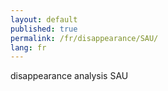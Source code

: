```yaml
---
layout: default
published: true
permalink: /fr/disappearance/SAU/
lang: fr
---
```


disappearance analysis SAU
